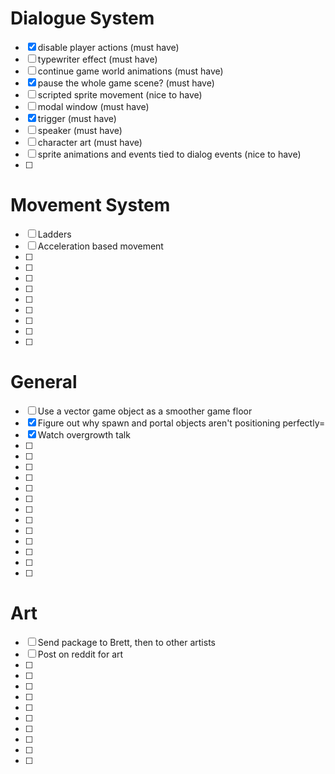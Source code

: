 # Dialogue System

- [x] disable player actions (must have)
- [ ] typewriter effect (must have)
- [ ] continue game world animations (must have)
- [x] pause the whole game scene? (must have)
- [ ] scripted sprite movement (nice to have)
- [ ] modal window (must have)
- [x] trigger (must have)
- [ ] speaker (must have)
- [ ] character art (must have)
- [ ] sprite animations and events tied to dialog events (nice to have)
- [ ] 

# Movement System

- [ ] Ladders
- [ ] Acceleration based movement
- [ ] 
- [ ] 
- [ ] 
- [ ] 
- [ ] 
- [ ] 
- [ ] 
- [ ] 
- [ ] 

# General

- [ ] Use a vector game object as a smoother game floor
- [x] Figure out why spawn and portal objects aren't positioning perfectly=
- [x] Watch overgrowth talk
- [ ] 
- [ ] 
- [ ] 
- [ ] 
- [ ] 
- [ ] 
- [ ] 
- [ ] 
- [ ] 
- [ ] 
- [ ] 
- [ ] 
- [ ] 

# Art

- [ ] Send package to Brett, then to other artists
- [ ] Post on reddit for art
- [ ] 
- [ ] 
- [ ] 
- [ ] 
- [ ] 
- [ ] 
- [ ] 
- [ ] 
- [ ] 
- [ ] 